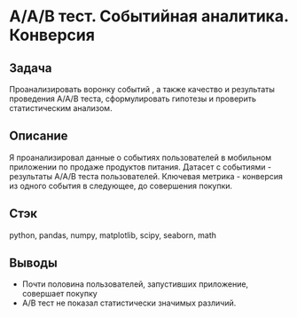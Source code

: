 # А/А/В тест. Событийная аналитика. Конверсия

## Задача        
Проанализировать воронку событий , а также качество и результаты проведения А/А/В теста, сформулировать гипотезы и проверить статистическим анализом.

## Описание                                                    
Я проанализировал данные о событиях пользователей в мобильном приложении по продаже продуктов питания. Датасет с событиями - результаты А/А/В теста пользователей. Ключевая метрика - конверсия из одного события в следующее, до совершения покупки.

## Стэк
python, pandas, numpy, matplotlib, scipy, seaborn, math

## Выводы
* Почти половина пользователей, запустивших приложение, совершает покупку
* А/В тест не показал статистически значимых различий.

